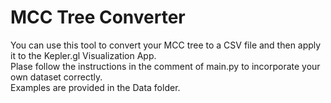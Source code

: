 # MCC Tree Converter
You can use this tool to convert your MCC tree to a CSV file and then apply it to the Kepler.gl Visualization App.\
Plase follow the instructions in the comment of main.py to incorporate your own dataset correctly.\
Examples are provided in the Data folder.
